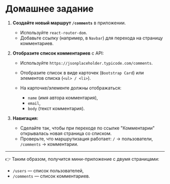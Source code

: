# Домашнее задание

1.  **Создайте новый маршрут `/comments`** в приложении.
    
    -   Используйте `react-router-dom`.
    -   Добавьте ссылку (например, в `Navbar`) для перехода на страницу комментариев.
2.  **Отобразите список комментариев** с API:
    
    -   Используйте `https://jsonplaceholder.typicode.com/comments`.
        
    -   Отобразите список в виде карточек (`Bootstrap Card`) или элементов списка (`<ul> / <li>`).
        
    -   На карточке/элементе должны отображаться:
        
        -   `name` (имя автора комментария),
        -   `email`,
        -   `body` (текст комментария).
3.  **Навигация:**
    
    -   Сделайте так, чтобы при переходе по ссылке "Комментарии" открывалась новая страница со списком.
    -   Проверьте, что маршрутизация работает: `/` → пользователи, `/comments` → комментарии.

___

👉 Таким образом, получится мини-приложение с двумя страницами:

-   `/users` — список пользователей,
-   `/comments` — список комментариев.

